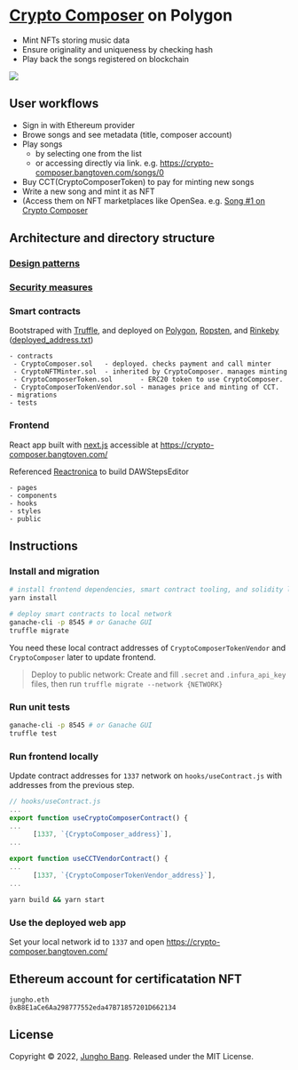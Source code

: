 # [Crypto Composer](https://crypto-composer.bangtoven.com/) on Polygon

- Mint NFTs storing music data
- Ensure originality and uniqueness by checking hash
- Play back the songs registered on blockchain

[![](https://img.youtube.com/vi/fevF6UuREqs/0.jpg)](http://www.youtube.com/watch?v=fevF6UuREqs)

## User workflows

- Sign in with Ethereum provider
- Browe songs and see metadata (title, composer account)
- Play songs
  - by selecting one from the list
  - or accessing directly via link. e.g. https://crypto-composer.bangtoven.com/songs/0
- Buy CCT(CryptoComposerToken) to pay for minting new songs
- Write a new song and mint it as NFT
- (Access them on NFT marketplaces like OpenSea. e.g. [Song #1 on Crypto Composer](https://testnets.opensea.io/assets/0xde58a83bc2634753143c555dd08d47d22463e71f/1)

## Architecture and directory structure

### [Design patterns](./design_pattern_decisions.md)

### [Security measures](./avoiding_common_attacks.md)

### Smart contracts

Bootstraped with [Truffle](https://github.com/trufflesuite/truffle),
and deployed on
[Polygon](https://polygonscan.com/address/0xadf78367db78437a371dd07dc6fef826b332aa23),
[Ropsten](https://ropsten.etherscan.io/address/0xfcDD8e6455624CCb94C6641E97ED5bf7A96F9384),
and [Rinkeby](https://rinkeby.etherscan.io/address/0x91922dc7384b62F5ae2f3e12D26597C36aD3b80E)
([deployed_address.txt](./deployed_address.txt))

```
- contracts
 - CryptoComposer.sol   - deployed. checks payment and call minter
 - CryptoNFTMinter.sol  - inherited by CryptoComposer. manages minting
 - CryptoComposerToken.sol       - ERC20 token to use CryptoComposer.
 - CryptoComposerTokenVendor.sol - manages price and minting of CCT.
- migrations
- tests
```

### Frontend

React app built with [next.js](https://github.com/vercel/next.js/) accessible at https://crypto-composer.bangtoven.com/

Referenced [Reactronica](https://github.com/unkleho/reactronica) to build DAWStepsEditor

```
- pages
- components
- hooks
- styles
- public
```

## Instructions

### Install and migration

```sh
# install frontend dependencies, smart contract tooling, and solidity libraries
yarn install

# deploy smart contracts to local network
ganache-cli -p 8545 # or Ganache GUI
truffle migrate
```

You need these local contract addresses of `CryptoComposerTokenVendor` and `CryptoComposer` later to update frontend.

> Deploy to public network: Create and fill `.secret` and `.infura_api_key` files, then run `truffle migrate --network {NETWORK}`

### Run unit tests

```sh
ganache-cli -p 8545 # or Ganache GUI
truffle test
```

### Run frontend locally

Update contract addresses for `1337` network on `hooks/useContract.js` with addresses from the previous step.

```JavaScript
// hooks/useContract.js
...
export function useCryptoComposerContract() {
...
      [1337, `{CryptoComposer_address}`],
...

export function useCCTVendorContract() {
...
      [1337, `{CryptoComposerTokenVendor_address}`],
...
```

```sh
yarn build && yarn start
```

### Use the deployed web app

Set your local network id to `1337` and open https://crypto-composer.bangtoven.com/

## Ethereum account for certificatation NFT

```
jungho.eth
0xB8E1aCe6Aa298777552eda47B71857201D662134
```

## License

Copyright © 2022, [Jungho Bang](https://twitter.com/BangJungho). Released under the MIT License.
